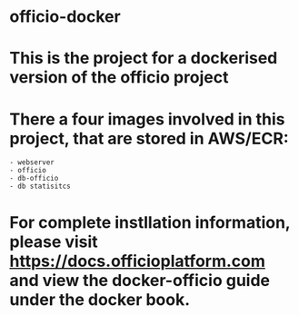 # officio-docker

# This is the project for a dockerised version of the officio project

# There a four images involved in this project, that are stored in AWS/ECR:
    - webserver
    - officio
    - db-officio
    - db statisitcs

# For complete instllation information, please visit https://docs.officioplatform.com and view the docker-officio guide under the docker book.
